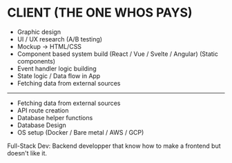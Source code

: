 # CLIENT (THE ONE WHOS PAYS)

- Graphic design
- UI / UX research (A/B testing)
- Mockup -> HTML/CSS
- Component based system build (React / Vue / Svelte / Angular) (Static components)
- Event handler logic building
- State logic / Data flow in App
- Fetching data from external sources

---

- Fetching data from external sources
- API route creation
- Database helper functions
- Database Design
- OS setup (Docker / Bare metal / AWS / GCP)

Full-Stack Dev: Backend developper that know how to make a frontend but doesn't like it.
